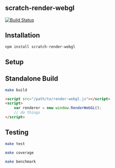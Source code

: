 ## scratch-render-webgl

[![Build Status](https://travis-ci.com/LLK/scratch-render-webgl.svg?token=zzz&branch=develop)](https://travis-ci.com/LLK/scratch-render-webgl)

## Installation
```bash
npm install scratch-render-webgl
```

## Setup

## Standalone Build
```bash
make build
```

```html
<script src="/path/to/render-webgl.js"></script>
<script>
    var renderer = new window.RenderWebGL();
    // do things
</script>
```

## Testing
```bash
make test
```

```bash
make coverage
```

```bash
make benchmark
```
